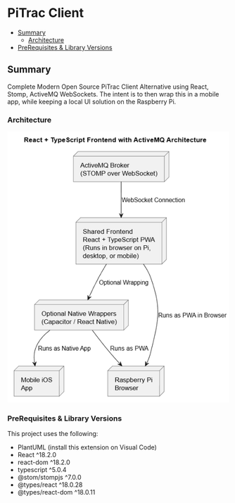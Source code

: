 # PiTrac Client
- [Summary](#summary)
    - [Architecture](#architecture)
- [PreRequisites & Library Versions ](#prerequisites--library-versions)

## Summary 

Complete Modern Open Source PiTrac Client Alternative using React, Stomp, ActiveMQ WebSockets. The intent is to then wrap this in a mobile app, while keeping a local UI solution on the Raspberry Pi.

### Architecture

![Architecture Diagram](docs/images/architecture.png)

### PreRequisites & Library Versions 

This project uses the following: 

- PlantUML (install this extension on Visual Code)
- React ^18.2.0
- react-dom ^18.2.0
- typescript ^5.0.4
- @stom/stompjs ^7.0.0
- @types/react ^18.0.28
- @types/react-dom ^18.0.11
